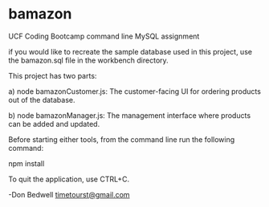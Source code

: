 # bamazon
UCF Coding Bootcamp command line MySQL assignment

if you would like to recreate the sample database used in this project, use the bamazon.sql file in the workbench directory.

This project has two parts: 

a) node bamazonCustomer.js: The customer-facing UI for ordering products out of the database.

b) node bamazonManager.js: The management interface where products can be added and updated.

Before starting either tools, from the command line run the following command:

npm install

To quit the application, use CTRL+C.

-Don Bedwell
timetourst@gmail.com